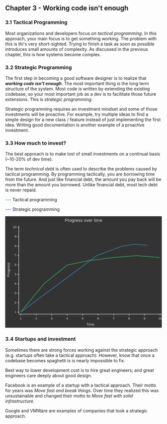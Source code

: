 ## Chapter 3 - Working code isn't enough

### 3.1 Tactical Programming
Most organizations and developers focus on *tactical programming*. In this approach, your main focus is to get something working. The problem with this is thi's very short-sighted. Trying to finish a task as soon as possible introduces small amounts of complexity. As discussed in the previous chapter, this is how systems become complex.

### 3.2 Strategic Programming
The first step in becoming a good software designer is to realize that ***working code isn't enough***. The most important thing is the long term structure of the system. Most code is written by extending the existing codebase, so your most important job as a dev is to facilitate those future extensions. This is *strategic programming*.

Strategic programming requires an investment mindset and some of those investments will be proactive. For example, try multiple ideas to find a simple design for a new class / feature instead of just implementing the first idea. Writing good documentation is another example of a proactive investment.

### 3.3 How much to invest?
The best approach is to make lost of small investments on a continual basis (~10-20% of dev time).

The term *technical debt* is often used to describe the problems caused by tactical programming. By programming tactically, you are borrowing time from the future. And just like financial debt, the amount you pay back will be more than the amount you borrowed. Unlike financial debt, most tech debt is never repaid.

<span style="color:green">---</span> Tactical programming

<span style="color:blue">---</span> Strategic programming

![diagram](./assets/chapter3_diagram.png)

### 3.4 Startups and investment
Sometimes there are strong forces working against the strategic approach (e.g. startups often take a tactical approach). However, know that once a codebase becomes spaghetti is is nearly impossible to fix.

Best way to lower development cost is to hire great engineers; and great engineers care deeply about good design.

Facebook is an example of a startup with a tactical approach. Their motto for years was *Move fast and break things*. Over time they realized this was unsustainable and changed their motto to *Move fast with solid infrastructure*. 

Google and VMWare are examples of companies that took a strategic approach.

